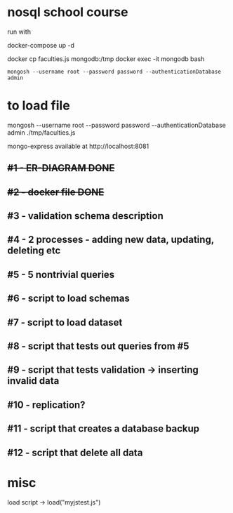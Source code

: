 # nosql school course

run with

docker-compose up -d

docker cp faculties.js mongodb:/tmp
docker exec -it mongodb bash

    mongosh --username root --password password --authenticationDatabase admin

# to load file

mongosh --username root --password password --authenticationDatabase admin ./tmp/faculties.js

mongo-express available at http://localhost:8081

## ~~#1 - ER-DIAGRAM DONE~~

## ~~#2 - docker file DONE~~

## #3 - validation schema description

## #4 - 2 processes - adding new data, updating, deleting etc

## #5 - 5 nontrivial queries

## #6 - script to load schemas

## #7 - script to load dataset

## #8 - script that tests out queries from #5

## #9 - script that tests validation -> inserting invalid data

## #10 - replication?

## #11 - script that creates a database backup

## #12 - script that delete all data

# misc

load script -> load("myjstest.js")
